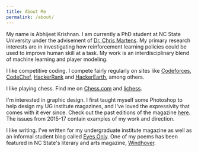 ```yaml
---
title: About Me
permalink: /about/
---
```


My name is Abhijeet Krishnan. I am currently a PhD student at NC State University under the advisement of [Dr. Chris Martens](https://sites.google.com/ncsu.edu/cmartens). My primary research interests are in investigating how reinforcement learning policies could be used to improve human skill at a task. My work is an interdisciplinary blend of machine learning and player modeling.

I like competitive coding. I compete fairly regularly on sites like [Codeforces](https://codeforces.com/profile/MystikNinja), [CodeChef](https://www.codechef.com/users/rashomon), [HackerRank](https://www.hackerrank.com/MystikNinja) and [HackerEarth](https://www.hackerearth.com/@rashomon), among others.

I like playing chess. Find me on [Chess.com](https://www.chess.com/member/mystikninja) and [lichess](https://lichess.org/@/MystikNinja).

I'm interested in graphic design. I first taught myself some Photoshop to help design my UG institute magazines, and I've loved the expressivity that comes with it ever since. Check out the past editions of the magazine [here](https://issuu.com/vnit.mag.com). The issues from 2015-17 contain examples of my work and direction.

I like writing. I've written for my undergraduate institute magazine as well as an informal student blog called [Eyes Only](https://magbloc.wordpress.com/). One of my poems has been featured in NC State's literary and arts magazine, [Windhover](https://windhover.ncsu.edu/battle-against-the-night/).
